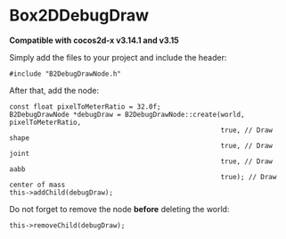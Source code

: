 # Box2DDebugDraw

**Compatible with cocos2d-x v3.14.1 and v3.15**

Simply add the files to your project and include the header:

```
#include "B2DebugDrawNode.h"
```

After that, add the node:

```
const float pixelToMeterRatio = 32.0f;
B2DebugDrawNode *debugDraw = B2DebugDrawNode::create(world, pixelToMeterRatio, 
                                                     true, // Draw shape
                                                     true, // Draw joint
                                                     true, // Draw aabb
                                                     true); // Draw center of mass
this->addChild(debugDraw);
```

Do not forget to remove the node **before** deleting the world:

```
this->removeChild(debugDraw);
```
